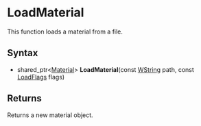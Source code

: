 # LoadMaterial

This function loads a material from a file.

## Syntax

- shared_ptr<[Material](Material.md)> **LoadMaterial**(const [WString](WString.md) path, const [LoadFlags](Constants.md#LoadFlags) flags)

## Returns

Returns a new material object.
